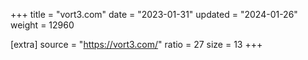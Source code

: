 +++
title = "vort3.com"
date = "2023-01-31"
updated = "2024-01-26"
weight = 12960

[extra]
source = "https://vort3.com/"
ratio = 27
size = 13
+++
